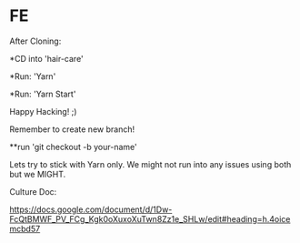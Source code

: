 # FE

After Cloning:

*CD into 'hair-care'

*Run:  'Yarn'

*Run: 'Yarn Start'

Happy Hacking! ;)

Remember to create new branch!

**run 'git checkout -b your-name'

Lets try to stick with Yarn only. We might not run into any issues using both but we MIGHT.

Culture Doc: 

https://docs.google.com/document/d/1Dw-FcQtBMWF_PV_FCg_Kgk0oXuxoXuTwn8Zz1e_SHLw/edit#heading=h.4oicemcbd57
